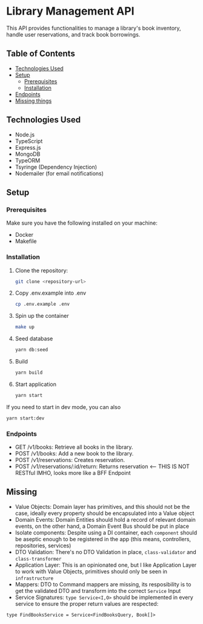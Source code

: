# Library Management API

This API provides functionalities to manage a library's book inventory, handle user reservations, and track book borrowings.

## Table of Contents

- [Technologies Used](#technologies-used)
- [Setup](#setup)
  - [Prerequisites](#prerequisites)
  - [Installation](#installation)
- [Endpoints](#endpoints)
- [Missing things](#Missing)

## Technologies Used

- Node.js
- TypeScript
- Express.js
- MongoDB
- TypeORM
- Tsyringe (Dependency Injection)
- Nodemailer (for email notifications)

## Setup

### Prerequisites

Make sure you have the following installed on your machine:

- Docker
- Makefile

### Installation

1. Clone the repository:

   ```bash
   git clone <repository-url>
   ```

2. Copy .env.example into .env
   ```bash
   cp .env.example .env
   ```

3. Spin up the container
   ```bash
   make up
   ```

4. Seed database
   ```bash
   yarn db:seed
   ```

4. Build
   ```bash
   yarn build
   ```

5. Start application
   ```bash
   yarn start
   ```

If you need to start in dev mode, you can also 
   ```bash
   yarn start:dev
   ```

### Endpoints

- GET /v1/books: Retrieve all books in the library.
- POST /v1/books: Add a new book to the library.
- POST /v1/reservations: Creates reservation.
- POST /v1/reservations/:id/return: Returns reservation <-- THIS IS NOT RESTful IMHO, looks more like a BFF Endpoint


## Missing
- Value Objects: Domain layer has primitives, and this should not be the case, ideally every property should be encapsulated into a Value object
- Domain Events: Domain Entities should hold a record of relevant domain events, on the other hand, a Domain Event Bus should be put in place
- Isolate components: Despite using a DI container, each `component` should be aseptic enough to be registered in the app (this means, controllers, repositories, services)
- DTO Validation: There's no DTO Validation in place, `class-validator` and `class-transformer`
- Application Layer: This is an opinionated one, but I like Application Layer to work with Value Objects, primitives should only be seen in `infrastructure`
- Mappers: DTO to Command mappers are missing, its resposibility is to get the validated DTO and transform into the correct `Service` Input
- Service Signatures: `type Service<I,O>` should be implemented in every service to ensure the proper return values are respected:
``` 
type FindBooksService = Service<FindBooksQuery, Book[]>
```